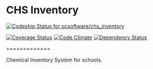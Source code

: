 CHS Inventory
=============

[ ![Codeship Status for ocsoftware/chs_inventory](https://www.codeship.io/projects/02fa8680-c74b-0131-d10f-4627f2978601/status?branch=master)](https://www.codeship.io/projects/22153)

[![Coverage Status](https://coveralls.io/repos/ocsoftware/chs_inventory/badge.png?branch=master)](https://coveralls.io/r/ocsoftware/chs_inventory?branch=master)
[![Code Climate](https://codeclimate.com/github/ocsoftware/chs_inventory.png)](https://codeclimate.com/github/ocsoftware/chs_inventory)
[![Dependency Status](https://gemnasium.com/ocsoftware/chs_inventory.png)](https://gemnasium.com/ocsoftware/chs_inventory)

=============

Chemical Inventory System for schools.
